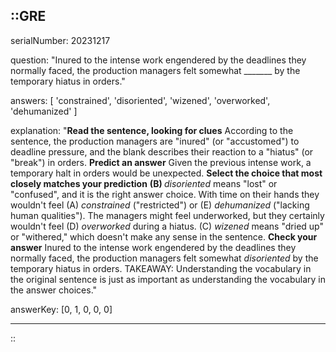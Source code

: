 ::GRE
---

serialNumber: 20231217

question: "Inured to the intense work engendered by the deadlines they normally faced, the production managers felt somewhat _______ by the temporary hiatus in orders."

answers: [
  'constrained',
  'disoriented',
  'wizened',
  'overworked',
  'dehumanized'
]

explanation: "<strong>Read the sentence, looking for clues</strong> According to the sentence, the production managers are \"inured\" (or \"accustomed\") to deadline pressure, and the blank describes their reaction to a \"hiatus\" (or \"break\") in orders. <strong>Predict an answer</strong> Given the previous intense work, a temporary halt in orders would be unexpected. <strong>Select the choice that most closely matches your prediction</strong> <strong>(B) </strong><i>disoriented</i> means \"lost\" or \"confused\", and it is the right answer choice. With time on their hands they wouldn't feel (A) <i>constrained</i> (\"restricted\") or (E) <i>dehumanized</i> (\"lacking human qualities\"). The managers might feel underworked, but they certainly wouldn't feel (D) <i>overworked</i> during a hiatus. (C) <i>wizened</i> means \"dried up\" or \"withered,\" which doesn't make any sense in the sentence. <strong>Check your answer</strong> Inured to the intense work engendered by the deadlines they normally faced, the production managers felt somewhat <i>disoriented</i> by the temporary hiatus in orders. TAKEAWAY: Understanding the vocabulary in the original sentence is just as important as understanding the vocabulary in the answer choices."

answerKey: [0, 1, 0, 0, 0]

---
::